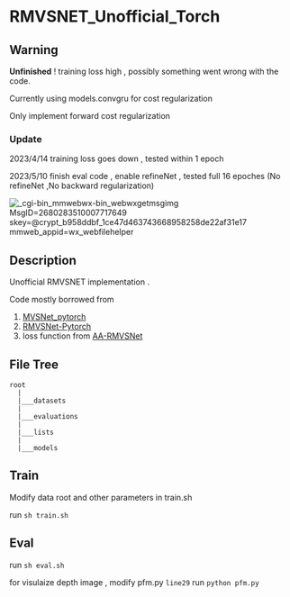 # RMVSNET_Unofficial_Torch
## Warning
**Unfinished** ! training loss high , possibly something went wrong with the code.

Currently using models.convgru for cost regularization

Only implement forward cost regularization

### Update 
2023/4/14 training loss goes down , tested within 1 epoch

2023/5/10 finish eval code , enable refineNet , tested full 16 epoches (No refineNet ,No backward regularization)

![_cgi-bin_mmwebwx-bin_webwxgetmsgimg  MsgID=2680283510007717649 skey=@crypt_b958ddbf_1ce47d463743668958258de22af31e17 mmweb_appid=wx_webfilehelper](https://github.com/AsDeadAsADodo/RMVSNET_Unofficial_Torch/assets/38915818/40c10b55-d5fb-4830-885b-e154c381b603)


## Description
Unofficial RMVSNET implementation .

Code mostly borrowed from  
1. [MVSNet_pytorch](https://github.com/xy-guo/MVSNet_pytorch)
2. [RMVSNet-Pytorch](https://github.com/leejaeyong7/RMVSNet-Pytorch)
3. loss function from  [AA-RMVSNet](https://github.com/QT-Zhu/AA-RMVSNet)  

## File Tree
```
root
  |
  |___datasets
  |
  |___evaluations
  |
  |___lists
  |
  |___models
 ```
 
 ## Train
 Modify data root and other parameters in train.sh
 
 run `sh train.sh`
 
 ## Eval
 run `sh eval.sh`
 
 for visulaize depth image , modify pfm.py `line29`
 run `python pfm.py`
